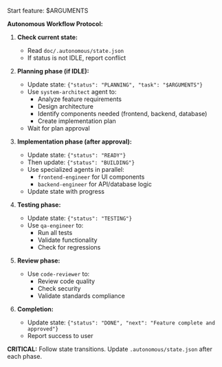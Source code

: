 Start feature: $ARGUMENTS

**Autonomous Workflow Protocol:**

1. **Check current state:**
   - Read `doc/.autonomous/state.json`
   - If status is not IDLE, report conflict

2. **Planning phase (if IDLE):**
   - Update state: `{"status": "PLANNING", "task": "$ARGUMENTS"}`
   - Use `system-architect` agent to:
     - Analyze feature requirements
     - Design architecture
     - Identify components needed (frontend, backend, database)
     - Create implementation plan
   - Wait for plan approval

3. **Implementation phase (after approval):**
   - Update state: `{"status": "READY"}`
   - Then update: `{"status": "BUILDING"}`
   - Use specialized agents in parallel:
     - `frontend-engineer` for UI components
     - `backend-engineer` for API/database logic
   - Update state with progress

4. **Testing phase:**
   - Update state: `{"status": "TESTING"}`
   - Use `qa-engineer` to:
     - Run all tests
     - Validate functionality
     - Check for regressions

5. **Review phase:**
   - Use `code-reviewer` to:
     - Review code quality
     - Check security
     - Validate standards compliance

6. **Completion:**
   - Update state: `{"status": "DONE", "next": "Feature complete and approved"}`
   - Report success to user

**CRITICAL:** Follow state transitions. Update `.autonomous/state.json` after each phase.
